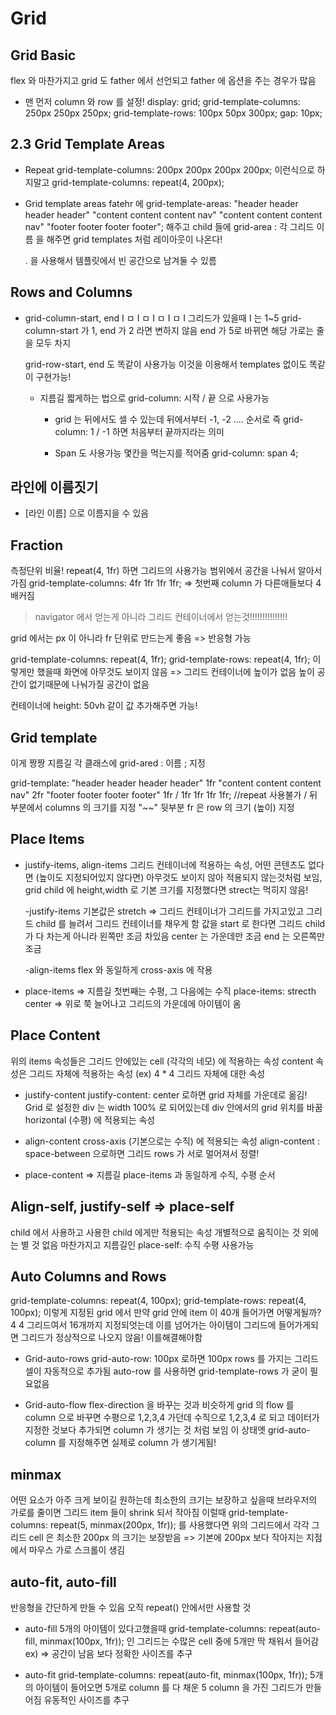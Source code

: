 # Grid

## Grid Basic

flex 와 마찬가지고 grid 도 father 에서 선언되고 father 에 옵션을 주는 경우가 많음

- 맨 먼저 column 와 row 를 설정!
  display: grid;
  grid-template-columns: 250px 250px 250px;
  grid-template-rows: 100px 50px 300px;
  gap: 10px;

## 2.3 Grid Template Areas

- Repeat
  grid-template-columns: 200px 200px 200px 200px;
  이런식으로 하지말고
  grid-template-columns: repeat(4, 200px);

- Grid template areas
  fatehr 에
  grid-template-areas:
  "header header header header"
  "content content content nav"
  "content content content nav"
  "footer footer footer footer"; 해주고
  child 들에 grid-area : 각 그리드 이름 을 해주면
  grid templates 처럼 레이아웃이 나온다!

  . 을 사용해서 템플릿에서 빈 공간으로 남겨둘 수 있름

## Rows and Columns

- grid-column-start, end
  I ㅁ I ㅁ I ㅁ I ㅁ I 그리드가 있을때 I 는 1~5
  grid-column-start 가 1, end 가 2 라면 변하지 않음
  end 가 5로 바뀌면 해당 가로는 줄을 모두 차지

  grid-row-start, end 도 똑같이 사용가능
  이것을 이용해서 templates 없이도 똑같이 구현가능!

  - 지름길
    짧게하는 법으로 grid-column: 시작 / 끝 으로 사용가능

    - grid 는 뒤에서도 셀 수 있는데 뒤에서부터 -1, -2 .... 순서로
      즉 grid-column: 1 / -1 하면 처음부터 끝까지라는 의미

    - Span 도 사용가능
      몇칸을 먹는지를 적어줌
      grid-column: span 4;

## 라인에 이름짓기

- [라인 이름] 으로 이름지을 수 있음

## Fraction

측정단위 비율!
repeat(4, 1fr) 하면 그리드의 사용가능 범위에서 공간을 나눠서 알아서 가짐
grid-template-columns: 4fr 1fr 1fr 1fr; => 첫번째 column 가 다른애들보다 4배커짐

> navigator 에서 얻는게 아니라 그리드 컨테이너에서 얻는것!!!!!!!!!!!!!!!

grid 에서는 px 이 아니라 fr 단위로 만드는게 좋음 => 반응형 가능

grid-template-columns: repeat(4, 1fr);
grid-template-rows: repeat(4, 1fr);
이렇게만 했을때 화면에 아무것도 보이지 않음 => 그리드 컨테이너에 높이가 없음
높이 공간이 없기때문에 나눠가질 공간이 없음

컨테이너에 height: 50vh 같이 값 추가해주면 가능!

## Grid template

이게 짱짱 지름길
각 클래스에 grid-ared : 이름 ; 지정

grid-template:
"header header header header" 1fr
"content content content nav" 2fr
"footer footer footer footer" 1fr / 1fr 1fr 1fr 1fr; //repeat 사용불가
/ 뒤 부분에서 columns 의 크기를 지정 "~~" 뒷부분 fr 은 row 의 크기 (높이) 지정

## Place Items

- justify-items, align-items
  그리드 컨테이너에 적용하는 속성, 어떤 콘텐츠도 없다면 (높이도 지정되어있지 않다면) 아무것도 보이지 않아 적용되지 않는것처럼 보임, grid child 에 height,width 로 기본 크기를 지정했다면 strect는 먹히지 않음!

  -justify-items
  기본값은 stretch => 그리드 컨테이너가 그리드를 가지고있고 그리드 child 를 늘려서 그리드 컨테이너를 채우게 함
  값을 start 로 한다면 그리드 child 가 다 차는게 아니라 왼쪽만 조금 차있음
  center 는 가운데만 조금 end 는 오른쪽만 조금

  -align-items
  flex 와 동일하게 cross-axis 에 작용

- place-items => 지름길
  첫번째는 수평, 그 다음에는 수직
  place-items: strecth center => 위로 쭉 늘어나고 그리드의 가운데에 아이템이 옴

## Place Content

위의 items 속성들은 그리드 안에있는 cell (각각의 네모) 에 적용하는 속성
content 속성은 그리드 자체에 적용하는 속성 (ex) 4 \* 4 그리드 자체에 대한 속성

- justify-content
  justify-content: center 로하면 grid 자체를 가운데로 옮김!
  Grid 로 설정한 div 는 width 100% 로 되어있는데 div 안에서의 grid 위치를 바꿈
  horizontal (수평) 에 적용되는 속성

- align-content
  cross-axis (기본으로는 수직) 에 적용되는 속성
  align-content : space-between 으로하면 그리드 rows 가 서로 멀어져서 정렬!

- place-content => 지름길
  place-items 과 동일하게 수직, 수평 순서

## Align-self, justify-self => place-self

child 에서 사용하고 사용한 child 에게만 적용되는 속성
개별적으로 움직이는 것 외에는 별 것 없음
마찬가지고 지름길인 place-self: 수직 수평 사용가능

## Auto Columns and Rows

grid-template-columns: repeat(4, 100px);
grid-template-rows: repeat(4, 100px);
이렇게 지정된 grid 에서 만약 grid 안에 item 이 40개 들어가면 어떻게될까?
4 4 그리드여서 16개까지 지정되엇는데 이를 넘어가는 아이템이 그리드에 들어가게되면 그리드가 정상적으로 나오지 않음! 이를해결해야함

- Grid-auto-rows
  grid-auto-row: 100px 로하면 100px rows 를 가지는 그리드 셀이 자동적으로 추가됨
  auto-row 를 사용하면 grid-template-rows 가 굳이 필요없음

- Grid-auto-flow
  flex-direction 을 바꾸는 것과 비슷하게 grid 의 flow 를 column 으로 바꾸면
  수평으로 1,2,3,4 가던데 수직으로 1,2,3,4 로 되고 데이터가 지정한 것보다 추가되면 column 가 생기는 것 처럼 보임
  이 상태엣 grid-auto-column 를 지정해주면 실제로 column 가 생기게됨!

## minmax

어떤 요소가 아주 크게 보이길 원하는데 최소한의 크기는 보장하고 싶을때
브라우저의 가로를 줄이면 그리드 item 들이 shrink 되서 작아짐 이럴때
grid-template-columns: repeat(5, minmax(200px, 1fr)); 를 사용했다면
위의 그리드에서 각각 그리드 cell 은 최소한 200px 의 크기는 보장받음 => 기본에 200px 보다 작아지는 지점에서 마우스 가로 스크롤이 생김

## auto-fit, auto-fill

반응형을 간단하게 만들 수 있음
오직 repeat() 안에서만 사용할 것

- auto-fill
  5개의 아이템이 있다고했을때
  grid-template-columns: repeat(auto-fill, minmax(100px, 1fr));
  인 그리드는 수많은 cell 중에 5개만 딱 채워서 들어감 ex) => 공간이 남음
  보다 정확한 사이즈를 추구

- auto-fit
  grid-template-columns: repeat(auto-fit, minmax(100px, 1fr));
  5개의 아이템이 들어오면 5개로 column 를 다 채운 5 column 을 가진 그리드가 만들어짐
  유동적인 사이즈를 추구
